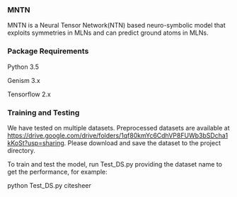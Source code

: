 ### MNTN
MNTN is a Neural Tensor Network(NTN) based neuro-symbolic model that exploits symmetries in MLNs and can predict ground atoms in MLNs.

### Package Requirements
Python 3.5

Genism 3.x

Tensorflow 2.x

### Training and Testing
We have tested on multiple datasets. Preprocessed datasets are available at https://drive.google.com/drive/folders/1qf80kmYc6CdhVP8FUWb3bSDcha1kKoSt?usp=sharing. Please download and save  the dataset to the project directory.

To train and test the model, run Test_DS.py providing the dataset name to get the performance, for example:

python Test_DS.py citesheer

